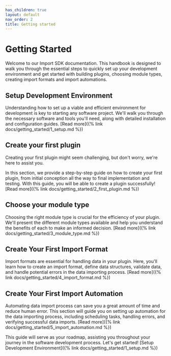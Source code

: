 ```yaml
---
has_children: true
layout: default
nav_order: 2
title: Getting started
---
```


# Getting Started
Welcome to our Import SDK documentation. This handbook is designed to walk you through the essential steps to quickly set up your development environment and get started with building plugins, choosing module types, creating import formats and import automations.

## Setup Development Environment
Understanding how to set up a viable and efficient environment for development is key to starting any software project. We'll walk you through the necessary software and tools you'll need, along with detailed installation and configuration guides.
[Read more]({% link docs/getting_started/1_setup.md %})

## Create your first plugin
Creating your first plugin might seem challenging, but don't worry, we're here to assist you.

In this section, we provide a step-by-step guide on how to create your first plugin, from initial conception all the way to final implementation and testing. With this guide, you will be able to create a plugin successfully!
[Read more]({% link docs/getting_started/2_first_plugin.md %})

## Choose your module type
Choosing the right module type is crucial for the efficiency of your plugin. We'll present the different module types available and help you understand the benefits of each to make an informed decision.
[Read more]({% link docs/getting_started/3_module_type.md %})

## Create Your First Import Format
Import formats are essential for handling data in your plugin. Here, you'll learn how to create an import format, define data structures, validate data, and handle potential errors in the data importing process.
[Read more]({% link docs/getting_started/4_import_format.md %})

## Create Your First Import Automation
Automating data import process can save you a great amount of time and reduce human error. This section will guide you on setting up automation for the data importing process, including scheduling tasks, handling errors, and verifying successful data imports.
[Read more]({% link docs/getting_started/5_import_automation.md %})

This guide will serve as your roadmap, assisting you throughout your journey in the software development process. Let's get started!
[Setup Development Environment]({% link docs/getting_started/1_setup.md %})
